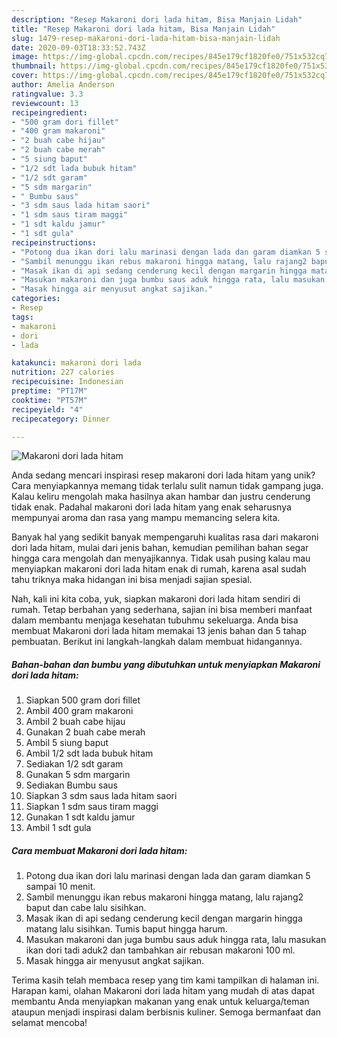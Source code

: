 ```yaml
---
description: "Resep Makaroni dori lada hitam, Bisa Manjain Lidah"
title: "Resep Makaroni dori lada hitam, Bisa Manjain Lidah"
slug: 1479-resep-makaroni-dori-lada-hitam-bisa-manjain-lidah
date: 2020-09-03T18:33:52.743Z
image: https://img-global.cpcdn.com/recipes/845e179cf1820fe0/751x532cq70/makaroni-dori-lada-hitam-foto-resep-utama.jpg
thumbnail: https://img-global.cpcdn.com/recipes/845e179cf1820fe0/751x532cq70/makaroni-dori-lada-hitam-foto-resep-utama.jpg
cover: https://img-global.cpcdn.com/recipes/845e179cf1820fe0/751x532cq70/makaroni-dori-lada-hitam-foto-resep-utama.jpg
author: Amelia Anderson
ratingvalue: 3.3
reviewcount: 13
recipeingredient:
- "500 gram dori fillet"
- "400 gram makaroni"
- "2 buah cabe hijau"
- "2 buah cabe merah"
- "5 siung baput"
- "1/2 sdt lada bubuk hitam"
- "1/2 sdt garam"
- "5 sdm margarin"
- " Bumbu saus"
- "3 sdm saus lada hitam saori"
- "1 sdm saus tiram maggi"
- "1 sdt kaldu jamur"
- "1 sdt gula"
recipeinstructions:
- "Potong dua ikan dori lalu marinasi dengan lada dan garam diamkan 5 sampai 10 menit."
- "Sambil menunggu ikan rebus makaroni hingga matang, lalu rajang2 baput dan cabe lalu sisihkan."
- "Masak ikan di api sedang cenderung kecil dengan margarin hingga matang lalu sisihkan. Tumis baput hingga harum."
- "Masukan makaroni dan juga bumbu saus aduk hingga rata, lalu masukan ikan dori tadi aduk2 dan tambahkan air rebusan makaroni 100 ml."
- "Masak hingga air menyusut angkat sajikan."
categories:
- Resep
tags:
- makaroni
- dori
- lada

katakunci: makaroni dori lada 
nutrition: 227 calories
recipecuisine: Indonesian
preptime: "PT17M"
cooktime: "PT57M"
recipeyield: "4"
recipecategory: Dinner

---
```



![Makaroni dori lada hitam](https://img-global.cpcdn.com/recipes/845e179cf1820fe0/751x532cq70/makaroni-dori-lada-hitam-foto-resep-utama.jpg)

Anda sedang mencari inspirasi resep makaroni dori lada hitam yang unik? Cara menyiapkannya memang tidak terlalu sulit namun tidak gampang juga. Kalau keliru mengolah maka hasilnya akan hambar dan justru cenderung tidak enak. Padahal makaroni dori lada hitam yang enak seharusnya mempunyai aroma dan rasa yang mampu memancing selera kita.



Banyak hal yang sedikit banyak mempengaruhi kualitas rasa dari makaroni dori lada hitam, mulai dari jenis bahan, kemudian pemilihan bahan segar hingga cara mengolah dan menyajikannya. Tidak usah pusing kalau mau menyiapkan makaroni dori lada hitam enak di rumah, karena asal sudah tahu triknya maka hidangan ini bisa menjadi sajian spesial.


Nah, kali ini kita coba, yuk, siapkan makaroni dori lada hitam sendiri di rumah. Tetap berbahan yang sederhana, sajian ini bisa memberi manfaat dalam membantu menjaga kesehatan tubuhmu sekeluarga. Anda bisa membuat Makaroni dori lada hitam memakai 13 jenis bahan dan 5 tahap pembuatan. Berikut ini langkah-langkah dalam membuat hidangannya.

<!--inarticleads1-->

##### Bahan-bahan dan bumbu yang dibutuhkan untuk menyiapkan Makaroni dori lada hitam:

1. Siapkan 500 gram dori fillet
1. Ambil 400 gram makaroni
1. Ambil 2 buah cabe hijau
1. Gunakan 2 buah cabe merah
1. Ambil 5 siung baput
1. Ambil 1/2 sdt lada bubuk hitam
1. Sediakan 1/2 sdt garam
1. Gunakan 5 sdm margarin
1. Sediakan  Bumbu saus
1. Siapkan 3 sdm saus lada hitam saori
1. Siapkan 1 sdm saus tiram maggi
1. Gunakan 1 sdt kaldu jamur
1. Ambil 1 sdt gula




<!--inarticleads2-->

##### Cara membuat Makaroni dori lada hitam:

1. Potong dua ikan dori lalu marinasi dengan lada dan garam diamkan 5 sampai 10 menit.
1. Sambil menunggu ikan rebus makaroni hingga matang, lalu rajang2 baput dan cabe lalu sisihkan.
1. Masak ikan di api sedang cenderung kecil dengan margarin hingga matang lalu sisihkan. Tumis baput hingga harum.
1. Masukan makaroni dan juga bumbu saus aduk hingga rata, lalu masukan ikan dori tadi aduk2 dan tambahkan air rebusan makaroni 100 ml.
1. Masak hingga air menyusut angkat sajikan.




Terima kasih telah membaca resep yang tim kami tampilkan di halaman ini. Harapan kami, olahan Makaroni dori lada hitam yang mudah di atas dapat membantu Anda menyiapkan makanan yang enak untuk keluarga/teman ataupun menjadi inspirasi dalam berbisnis kuliner. Semoga bermanfaat dan selamat mencoba!
